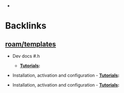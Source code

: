 - 

# Backlinks
## [roam/templates](<roam/templates.md>)
- Dev docs #.h
    - **[Tutorials](<Tutorials.md>):**

- Installation, activation and configuration 
        - **[Tutorials](<Tutorials.md>):**

- Installation, activation and configuration 
        - **[Tutorials](<Tutorials.md>):**

